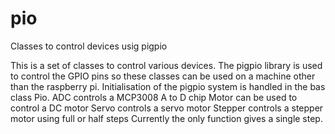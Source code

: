 # pio
Classes to control devices usig pigpio

This is a set of classes to control various devices.
The pigpio library is used to control the GPIO pins so these classes
can be used on a machine other than the raspberry pi.
Initialisation of the pigpio system is handled in the bas class Pio.
ADC controls a MCP3008 A to D chip
Motor can be used to control a DC motor
Servo controls a servo motor
Stepper controls a stepper motor using full or half steps
Currently the only function gives a single step.

